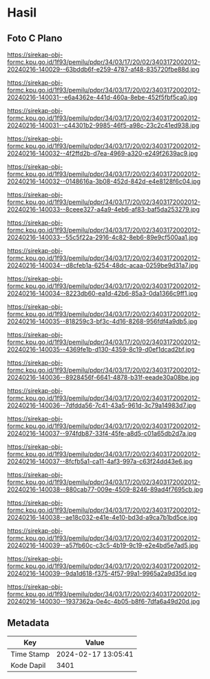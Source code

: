 # Hasil

## Foto C Plano

https://sirekap-obj-formc.kpu.go.id/1f93/pemilu/pdpr/34/03/17/20/02/3403172002012-20240216-140029--63bddb6f-e259-4787-af48-835720fbe88d.jpg

https://sirekap-obj-formc.kpu.go.id/1f93/pemilu/pdpr/34/03/17/20/02/3403172002012-20240216-140031--e6a4362e-441d-460a-8ebe-452f5fbf5ca0.jpg

https://sirekap-obj-formc.kpu.go.id/1f93/pemilu/pdpr/34/03/17/20/02/3403172002012-20240216-140031--c44301b2-9985-46f5-a98c-23c2c41ed938.jpg

https://sirekap-obj-formc.kpu.go.id/1f93/pemilu/pdpr/34/03/17/20/02/3403172002012-20240216-140032--4f2ffd2b-d7ea-4969-a320-e249f2639ac9.jpg

https://sirekap-obj-formc.kpu.go.id/1f93/pemilu/pdpr/34/03/17/20/02/3403172002012-20240216-140032--0148616a-3b08-452d-842d-e4e8128f6c04.jpg

https://sirekap-obj-formc.kpu.go.id/1f93/pemilu/pdpr/34/03/17/20/02/3403172002012-20240216-140033--8ceee327-a4a9-4eb6-af83-baf5da253279.jpg

https://sirekap-obj-formc.kpu.go.id/1f93/pemilu/pdpr/34/03/17/20/02/3403172002012-20240216-140033--55c5f22a-2916-4c82-8eb6-89e9cf500aa1.jpg

https://sirekap-obj-formc.kpu.go.id/1f93/pemilu/pdpr/34/03/17/20/02/3403172002012-20240216-140034--d8cfeb1a-6254-48dc-acaa-0259be9d31a7.jpg

https://sirekap-obj-formc.kpu.go.id/1f93/pemilu/pdpr/34/03/17/20/02/3403172002012-20240216-140034--8223db60-ea1d-42b6-85a3-0da1366c9ff1.jpg

https://sirekap-obj-formc.kpu.go.id/1f93/pemilu/pdpr/34/03/17/20/02/3403172002012-20240216-140035--818259c3-bf3c-4d16-8268-956fdf4a9db5.jpg

https://sirekap-obj-formc.kpu.go.id/1f93/pemilu/pdpr/34/03/17/20/02/3403172002012-20240216-140035--4369fe1b-d130-4359-8c19-d0ef1dcad2bf.jpg

https://sirekap-obj-formc.kpu.go.id/1f93/pemilu/pdpr/34/03/17/20/02/3403172002012-20240216-140036--8928456f-6641-4878-b31f-eeade30a08be.jpg

https://sirekap-obj-formc.kpu.go.id/1f93/pemilu/pdpr/34/03/17/20/02/3403172002012-20240216-140036--7dfdda56-7c41-43a5-961d-3c79a14983d7.jpg

https://sirekap-obj-formc.kpu.go.id/1f93/pemilu/pdpr/34/03/17/20/02/3403172002012-20240216-140037--974fdb87-33f4-45fe-a8d5-c01a65db2d7a.jpg

https://sirekap-obj-formc.kpu.go.id/1f93/pemilu/pdpr/34/03/17/20/02/3403172002012-20240216-140037--8fcfb5a1-ca11-4af3-997a-c63f24dd43e6.jpg

https://sirekap-obj-formc.kpu.go.id/1f93/pemilu/pdpr/34/03/17/20/02/3403172002012-20240216-140038--880cab77-009e-4509-8246-89ad4f7695cb.jpg

https://sirekap-obj-formc.kpu.go.id/1f93/pemilu/pdpr/34/03/17/20/02/3403172002012-20240216-140038--ae18c032-e41e-4e10-bd3d-a9ca7b1bd5ce.jpg

https://sirekap-obj-formc.kpu.go.id/1f93/pemilu/pdpr/34/03/17/20/02/3403172002012-20240216-140039--a57fb60c-c3c5-4b19-9c19-e2e4bd5e7ad5.jpg

https://sirekap-obj-formc.kpu.go.id/1f93/pemilu/pdpr/34/03/17/20/02/3403172002012-20240216-140039--9da1d618-f375-4f57-99a1-9965a2a9d35d.jpg

https://sirekap-obj-formc.kpu.go.id/1f93/pemilu/pdpr/34/03/17/20/02/3403172002012-20240216-140030--1937362a-0e4c-4b05-b8f6-7dfa6a49d20d.jpg


## Metadata

| Key        | Value               |
| ---------- | ------------------- |
| Time Stamp | 2024-02-17 13:05:41 |
| Kode Dapil | 3401                |




